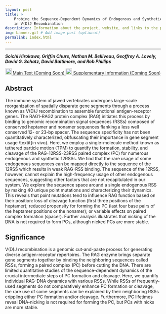 ```yaml
---
layout: post
title: >
    Probing the Sequence-Dependent Dynamics of Endogenous and Synthetic RSSs
    in V(D)J Recombination 
description: Information about the project, website, and links to the paper and SI
img: banner.gif # Add image post (optional)
permalink: index.html
---
```


---

<b><i>Soichi Hirokawa, Griffin Chure, Nathan M. Belliveau, Geoffrey A. Lovely,
David G. Schatz, David Baltimore, and Rob Phillips</i></b>


<center>

<a href="{{site.baseurl}}"><img
width="20px" src="{{site.baseurl}}/assets/pdf_icon.png"> Main Text (Coming Soon) </a>  <a href="{{site.baseurl}}"><img
width="20px" src="{{site.baseurl}}/assets/pdf_icon.png"> Supplementary
Information (Coming Soon) </a> 

</center>

## Abstract

The immune system of jawed vertebrates undergoes large-scale reorganization of
spatially disparate gene segments through a process known as V(D)J recombination
to assemble functional antigen-receptor genes. The RAG1-RAG2 protein complex (RAG)
initiates this process by binding to genomic recombination signal sequences (RSSs)
composed of conserved heptamer and nonamer sequences flanking a less well
conserved  12- or 23-bp spacer. The
sequence specificity has not been quantitatively characterized,
obfuscating their importance in gene segment usage \textit{in vivo}. Here, we
employ a single-molecule method known as tethered particle motion (TPM) to
quantify the formation, stability, and cleavage of the RAG-12RSS-23RSS paired 
complex (PC) for numerous endogenous and synthetic 12RSSs. We find
that the rare usage of some endogenous sequences can be mapped
directly to the sequence of the 12RSS which results in weak RAG-RSS
binding. The sequence of the 12RSS, however, cannot explain the
high-frequency usage of other endogenous sequences, suggesting other factors that are not
recapitulated in our system. We explore the
sequence space around a single endogenous RSS by making 40 unique point mutations
and characterizing their dynamics. This reveals that point mutations tend to
influence RAG function based on their position: loss of cleavage function
(first three  positions of the heptamer); reduced propensity for forming the
PC (last four base pairs of the heptamer positions or the nonamer); or
variable effects on paired complex formation (spacer). Further
analysis illustrates that nicking of the DNA is not required to form PCs,
although nicked PCs are more stable.


## Significance
V(D)J recombination is a genomic cut-and-paste process for generating
diverse antigen-receptor repertoires. The RAG enzyme brings separate
gene segments together by
binding the neighboring sequences called RSSs, forming a paired complex (PC) before cutting the DNA. There are
limited quantitative studies of the sequence-dependent dynamics of the crucial
intermediate steps of PC formation and cleavage. Here, we quantify individual RAG-DNA dynamics 
with various RSSs. While RSSs of frequently-used segments do not comparatively enhance
PC formation or cleavage, the rare use of some segments can be explained
by their neighboring RSSs crippling either PC formation and/or cleavage. Furthermore, 
PC lifetimes reveal DNA-nicking is not required for forming the PC, but
PCs with nicks are more stable. 